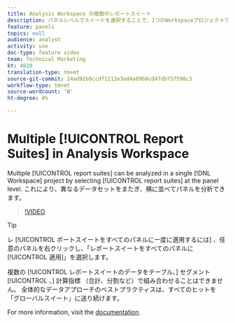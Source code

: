 ```yaml
---
title: Analysis Workspace の複数のレポートスイート
description: パネルレベルでスイートを選択することで、1つのWorkspaceプロジェクトで複数のレポートスイートを分析できます。 これにより、異なるデータセットをまたぎ、横に並べてパネルを分析できます。
feature: panels
topics: null
audience: analyst
activity: use
doc-type: feature video
team: Technical Marketing
kt: 4820
translation-type: tm+mt
source-git-commit: 24ad92b0ccdf1112e3ed4a0968cd47db757598c3
workflow-type: tm+mt
source-wordcount: '0'
ht-degree: 0%

---
```



# Multiple [!UICONTROL Report Suites] in Analysis Workspace

Multiple [!UICONTROL report suites] can be analyzed in a single [!DNL Workspace] project by selecting [!UICONTROL report suites] at the panel level. これにより、異なるデータセットをまたぎ、横に並べてパネルを分析できます。

>[!VIDEO](https://video.tv.adobe.com/v/32843/?quality=12)

>[!TIP]
>
> レ [!UICONTROL ポートスイートをすべてのパネルに一度に適用するには] 、任意のパネルを右クリックし、「レポートスイートをすべてのパネルに[!UICONTROL 適用]」を選択します。

複数の [!UICONTROL レポートスイートのデータをテーブル、] セグメント [!UICONTROL 、] 計算指標  （合計、分割など）で組み合わせることはできません。 全体的なデータアプローチのベストプラクティスは、すべてのヒットを「グローバルスイート」に送り続けます。

For more information, visit the [documentation](https://docs.adobe.com/content/help/ja-JP/analytics/analyze/analysis-workspace/build-workspace-project/multiple-report-suites.html).
